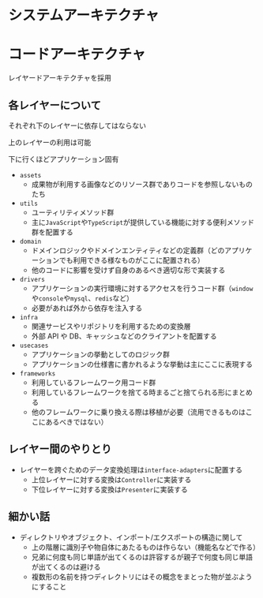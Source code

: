 # システムアーキテクチャ

# コードアーキテクチャ

レイヤードアーキテクチャを採用

## 各レイヤーについて

それぞれ下のレイヤーに依存してはならない

上のレイヤーの利用は可能

下に行くほどアプリケーション固有

- `assets`
  - 成果物が利用する画像などのリソース群でありコードを参照しないものたち
- `utils`
  - ユーティリティメソッド群
  - 主に`JavaScript`や`TypeScript`が提供している機能に対する便利メソッド群を配置する
- `domain`
  - ドメインロジックやドメインエンティティなどの定義群（どのアプリケーションでも利用できる様なものがここに配置される）
  - 他のコードに影響を受けず自身のあるべき適切な形で実装する
- `drivers`
  - アプリケーションの実行環境に対するアクセスを行うコード群（`window`や`console`や`mysql`、`redis`など）
  - 必要があれば外から依存を注入する
- `infra`
  - 関連サービスやリポジトリを利用するための変換層
  - 外部 API や DB、キャッシュなどのクライアントを配置する
- `usecases`
  - アプリケーションの挙動としてのロジック群
  - アプリケーションの仕様書に書かれるような挙動は主にここに表現する
- `frameworks`
  - 利用しているフレームワーク用コード群
  - 利用しているフレームワークを捨てる時まるごと捨てられる形にまとめる
  - 他のフレームワークに乗り換える際は移植が必要（流用できるものはここにあるべきではない）

## レイヤー間のやりとり

- レイヤーを跨ぐためのデータ変換処理は`interface-adapters`に配置する
  - 上位レイヤーに対する変換は`Controller`に実装する
  - 下位レイヤーに対する変換は`Presenter`に実装する

## 細かい話

- ディレクトリやオブジェクト、インポート/エクスポートの構造に関して
  - 上の階層に識別子や物自体にあたるものは作らない（機能名などで作る）
  - 兄弟に何度も同じ単語が出てくるのは許容するが親子で何度も同じ単語が出てくるのは避ける
  - 複数形の名前を持つディレクトリにはその概念をまとった物が並ぶようにすること
